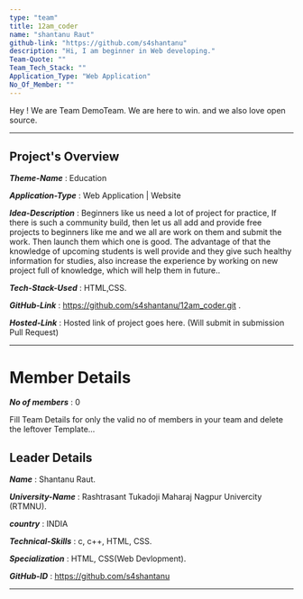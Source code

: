 ```yaml
---
type: "team"                   
title: 12am_coder
name: "shantanu Raut"
github-link: "https://github.com/s4shantanu"
description: "Hi, I am beginner in Web developing."
Team-Quote: ""
Team_Tech_Stack: ""
Application_Type: "Web Application"
No_Of_Member: ""
---
```


Hey ! We are Team DemoTeam. We are here to win. and we also love open source.

---

## Project's Overview

_**Theme-Name**_ : Education

_**Application-Type**_ :   Web Application | Website 

_**Idea-Description**_ :   Beginners like us need a lot of project for practice, If there is such a community build, then let us all add and provide free projects to beginners like me and we all are work on them and submit the work. Then launch them which one is good.
The advantage of that the knowledge of upcoming students is well provide and they give such healthy information for studies, also increase the experience by working on new project full of knowledge, which will help them in future..

_**Tech-Stack-Used**_ :   HTML,CSS.

_**GitHub-Link**_ :   https://github.com/s4shantanu/12am_coder.git . 

_**Hosted-Link**_ :    Hosted link of project goes here. (Will submit in submission Pull Request)

---

# Member Details

_**No of members**_ : 0

Fill Team Details for only the valid no of members in your team and delete the leftover Template...

## Leader Details

_**Name**_ : Shantanu Raut.

_**University-Name**_ : Rashtrasant Tukadoji Maharaj Nagpur Univercity (RTMNU).

_**country**_ : INDIA
 
_**Technical-Skills**_ : c, c++, HTML, CSS.

_**Specialization**_ : HTML, CSS(Web Devlopment).

_**GitHub-ID**_ :  https://github.com/s4shantanu

---

